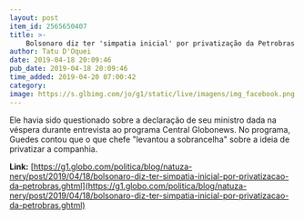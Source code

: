 ```yaml
---
layout: post
item_id: 2565650407
title: >-
    Bolsonaro diz ter 'simpatia inicial' por privatização da Petrobras
author: Tatu D'Oquei
date: 2019-04-18 20:09:46
pub_date: 2019-04-18 20:09:46
time_added: 2019-04-20 07:00:42
category: 
image: https://s.glbimg.com/jo/g1/static/live/imagens/img_facebook.png
---
```


Ele havia sido questionado sobre a declaração de seu ministro dada na véspera durante entrevista ao programa Central Globonews. No programa, Guedes contou que o que chefe "levantou a sobrancelha" sobre a ideia de privatizar a companhia.

**Link:** [https://g1.globo.com/politica/blog/natuza-nery/post/2019/04/18/bolsonaro-diz-ter-simpatia-inicial-por-privatizacao-da-petrobras.ghtml](https://g1.globo.com/politica/blog/natuza-nery/post/2019/04/18/bolsonaro-diz-ter-simpatia-inicial-por-privatizacao-da-petrobras.ghtml)

